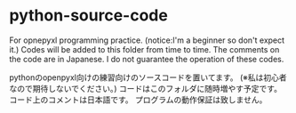 # python-source-code 
For opnepyxl programming practice.
(notice:I'm a beginner so don't expect it.)
Codes will be added to this folder from time to time.
The comments on the code are in Japanese.
I do not guarantee the operation of these codes.

pythonのopenpyxl向けの練習向けのソースコードを置いてます。
(※私は初心者なので期待しないでください。)
コードはこのフォルダに随時増やす予定です。
コード上のコメントは日本語です。
プログラムの動作保証は致しません。

